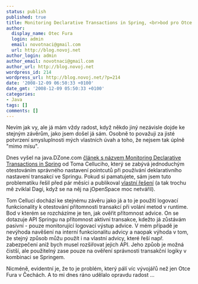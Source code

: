 ```yaml
---
status: publish
published: true
title: Monitoring Declarative Transactions in Spring, <br>bod pro Otce Fura
author:
  display_name: Otec Fura
  login: admin
  email: novotnaci@gmail.com
  url: http://blog.novoj.net
author_login: admin
author_email: novotnaci@gmail.com
author_url: http://blog.novoj.net
wordpress_id: 214
wordpress_url: http://blog.novoj.net/?p=214
date: '2008-12-09 06:50:33 +0100'
date_gmt: '2008-12-09 05:50:33 +0100'
categories:
- Java
tags: []
comments: []
---
```

<p>Nevím jak vy, ale já mám vždy radost, když někdo jiný nezávisle dojde ke stejným závěrům, jako jsem došel já sám. Osobně to považuji za jisté potvrzení smysluplnosti mých vlastních úvah a toho, že nejsem tak úplně "mimo mísu".</p>
<p>Dnes vyšel na java.DZone.com <a href="http://java.dzone.com/articles/monitoring-declarative-transac" target="_new">článek s názvem Monitoring Declarative Transactions in Spring</a> od Toma Celluciho, který se zabývá jednoduchým otestováním správného nastavení pointcutů při používání deklarativního nastavení transakcí ve Springu. Pokud si pamatujete, sám jsem tuto problematiku řešil před pár měsíci a publikoval <a href="http://blog.novoj.net/2008/09/20/testing-aspect-pointcuts-is-there-an-easy-way/">vlastní řešení</a> (a tak trochu mě zviklal Dagi, když se na něj na jOpenSpace moc netvářil).</p>
<p>Tom Celluci dochází ke stejnému závěru jako já a to je použití logovací funkcionality k otestování přítomnosti transakcí při volání metod v runtime. Bod v kterém se rozcházíme je ten, jak ověřit přítomnost advice. On se dotazuje API Springu na přítomnost aktivní transakce, kdežto já zůstávám pasivní - pouze monitorující logovací výstup advice. V mém případě je nevýhoda navěšení na interní funkcionalitu advicy a naopak výhoda v tom, že stejný způsob můžu použít i na vlastní advicy, které řeší např. zabezpečení aniž bych musel rozšiřovat jejich API. Jeho způob je možná čistší, ale použitelný zase pouze na ověření správnosti transakční logiky v kombinaci se Springem.</p>
<p>Nicméně, evidentní je, že to je problém, který pálí víc vývojářů než jen Otce Fura v Čechách. A to mi dnes ráno udělalo opravdu radost ...</p>
